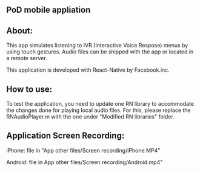 PoD mobile appliation
---------------------

About:
------

This app simulates listening to IVR (Interactive Voice Respose) menus by using touch gestures. Audio files can be shipped with the app or located in a remote server.

This application is developed with React-Native by Facebook.inc.

How to use:
-----------
To test the application, you need to update one RN library to accommodate the changes done for playing local audio files.
For this, please replace the RNAudioPlayer.m with the one under "Modified RN libraries" folder.


Application Screen Recording:
----------------------------
iPhone: file in "App other files/Screen recording/iPhone.MP4"

Android: file in App other files/Screen recording/Android.mp4"

